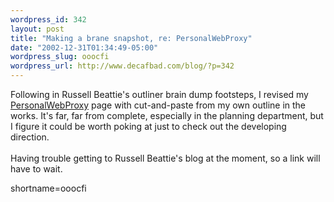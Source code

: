 ```yaml
--- 
wordpress_id: 342
layout: post
title: "Making a brane snapshot, re: PersonalWebProxy"
date: "2002-12-31T01:34:49-05:00"
wordpress_slug: ooocfi
wordpress_url: http://www.decafbad.com/blog/?p=342
---
```

Following in Russell Beattie's outliner brain dump footsteps, I revised my <a href="http://www.decafbad.com/twiki/bin/view/Main/PersonalWebProxy">PersonalWebProxy</a> page with cut-and-paste from my own outline in the works.  It's far, far from complete, especially in the planning department, but I figure it could be worth poking at just to check out the developing direction.
<br /><br />
Having trouble getting to Russell Beattie's blog at the moment, so a link will have to wait.
<!--more-->
shortname=ooocfi
